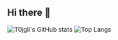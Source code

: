 ## Hi there 👋

<!--
**T0jgli/T0jgli** is a ✨ _special_ ✨ repository because its `README.md` (this file) appears on your GitHub profile.

Here are some ideas to get you started:

- 🔭 I’m currently working on ...
- 🌱 I’m currently learning ...
- 👯 I’m looking to collaborate on ...
- 🤔 I’m looking for help with ...
- 💬 Ask me about ...
- 📫 How to reach me: ...
- 😄 Pronouns: ...
- ⚡ Fun fact: ...
-->
![T0jgli's GitHub stats](https://github-readme-stats.vercel.app/api?username=T0jgli)
![Top Langs](https://github-readme-stats.vercel.app/api/top-langs/?username=T0jgli&langs_count=12&layout=compact&theme=dark&show_icons=true&hide=jupyter%20notebook&hide_border=true)
